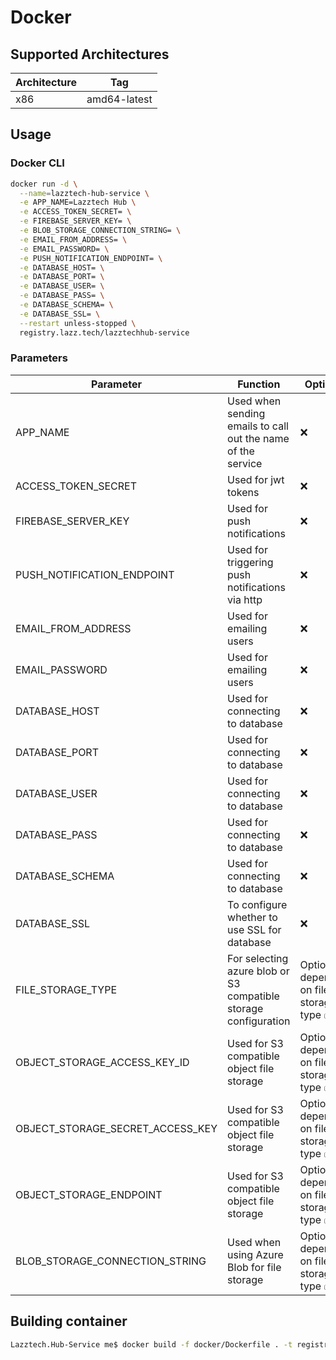 # Docker

## Supported Architectures

| Architecture | Tag |
| ----------- | ----------- |
| x86      | amd64-latest   |

## Usage

### Docker CLI

```bash
docker run -d \
  --name=lazztech-hub-service \
  -e APP_NAME=Lazztech Hub \
  -e ACCESS_TOKEN_SECRET= \
  -e FIREBASE_SERVER_KEY= \
  -e BLOB_STORAGE_CONNECTION_STRING= \
  -e EMAIL_FROM_ADDRESS= \
  -e EMAIL_PASSWORD= \
  -e PUSH_NOTIFICATION_ENDPOINT= \
  -e DATABASE_HOST= \
  -e DATABASE_PORT= \
  -e DATABASE_USER= \
  -e DATABASE_PASS= \
  -e DATABASE_SCHEMA= \
  -e DATABASE_SSL= \
  --restart unless-stopped \
  registry.lazz.tech/lazztechhub-service
```

### Parameters

| Parameter | Function | Optional | Example |
| ----------- | ----------- | ----------- | ----------- |
| APP_NAME | Used when sending emails to call out the name of the service | ❌ | Lazztech Hub |
| ACCESS_TOKEN_SECRET | Used for jwt tokens | ❌ |
| FIREBASE_SERVER_KEY | Used for push notifications | ❌ |
| PUSH_NOTIFICATION_ENDPOINT | Used for triggering push notifications via http | ❌ |
| EMAIL_FROM_ADDRESS | Used for emailing users | ❌ |
| EMAIL_PASSWORD | Used for emailing users | ❌ |
| DATABASE_HOST | Used for connecting to database | ❌ |
| DATABASE_PORT | Used for connecting to database | ❌ |
| DATABASE_USER | Used for connecting to database | ❌ |
| DATABASE_PASS | Used for connecting to database | ❌ |
| DATABASE_SCHEMA | Used for connecting to database | ❌ |
| DATABASE_SSL | To configure whether to use SSL for database | ❌ |
| FILE_STORAGE_TYPE | For selecting azure blob or S3 compatible storage configuration | Optional depending on file storage type ✅ | Select 'azure' or 'object' |
| OBJECT_STORAGE_ACCESS_KEY_ID | Used for S3 compatible object file storage | Optional depending on file storage type ✅ |
| OBJECT_STORAGE_SECRET_ACCESS_KEY | Used for S3 compatible object file storage | Optional depending on file storage type ✅ |
| OBJECT_STORAGE_ENDPOINT | Used for S3 compatible object file storage | Optional depending on file storage type ✅ |
| BLOB_STORAGE_CONNECTION_STRING | Used when using Azure Blob for file storage | Optional depending on file storage type ✅  |

## Building container

```bash
Lazztech.Hub-Service me$ docker build -f docker/Dockerfile . -t registry.lazz.tech/dev-lazztechhub-service
```